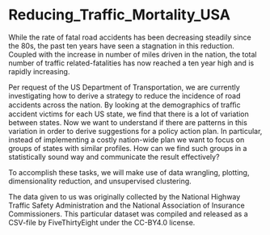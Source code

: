 # Reducing_Traffic_Mortality_USA
While the rate of fatal road accidents has been decreasing steadily since the 80s, the past ten years have seen a stagnation in this reduction. Coupled with the increase in number of miles driven in the nation, the total number of traffic related-fatalities has now reached a ten year high and is rapidly increasing.

Per request of the US Department of Transportation, we are currently investigating how to derive a strategy to reduce the incidence of road accidents across the nation. By looking at the demographics of traﬃc accident victims for each US state, we find that there is a lot of variation between states. Now we want to understand if there are patterns in this variation in order to derive suggestions for a policy action plan. In particular, instead of implementing a costly nation-wide plan we want to focus on groups of states with similar profiles. How can we find such groups in a statistically sound way and communicate the result effectively?

To accomplish these tasks, we will make use of data wrangling, plotting, dimensionality reduction, and unsupervised clustering.

The data given to us was originally collected by the National Highway Traffic Safety Administration and the National Association of Insurance Commissioners. This particular dataset was compiled and released as a CSV-file by FiveThirtyEight under the CC-BY4.0 license.
